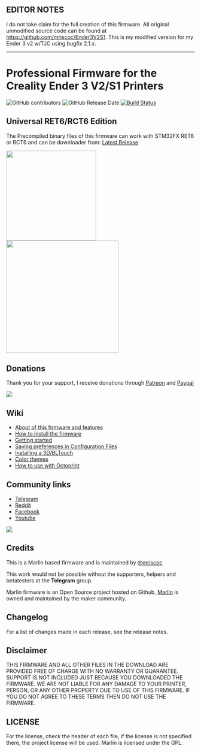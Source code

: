 ## EDITOR NOTES

I do not take claim for the full creation of this firmware. All original unmodified source code can be found at https://github.com/mriscoc/Ender3V2S1. This is my modified version for my Ender 3 v2 w/TJC using bugfix 2.1.x.

------

# Professional Firmware for the Creality Ender 3 V2/S1 Printers

![GitHub contributors](https://img.shields.io/github/contributors/mriscoc/Ender3V2S1.svg)
![GitHub Release Date](https://img.shields.io/github/release-date/mriscoc/Ender3V2S1.svg)
[![Build Status](https://github.com/mriscoc/Ender3V2S1/workflows/CI/badge.svg?branch=Ender3V2S1-Released)](https://github.com/mriscoc/Ender3V2S1/actions)

## Universal RET6/RCT6 Edition

The Precompiled binary files of this firmware can work with STM32FX RET6 or RCT6 and can be downloader from:
[Latest Release](https://github.com/mriscoc/Ender3V2S1/releases/latest)

<img aling=left height=240 src="buildroot/share/pixmaps/Ender-3V2.jpg" /> <img height=300 src="buildroot/share/pixmaps/Ender-3S1.jpg" />
<BR/>

## Donations
Thank you for your support, I receive donations through [Patreon](https://www.patreon.com/mriscoc) and [Paypal](https://www.paypal.com/donate/?business=85SPAAR6UZEE8)   

[<img src="https://www.paypalobjects.com/en_US/i/btn/btn_donateCC_LG.gif">](https://www.paypal.com/donate?business=85SPAAR6UZEE8&currency_code=USD)   

## Wiki
 - [About of this firmware and features](https://github.com/mriscoc/Ender3V2S1/wiki)
 - [How to install the firmware](https://github.com/mriscoc/Ender3V2S1/wiki/How-to-install-the-firmware)
 - [Getting started](https://github.com/mriscoc/Ender3V2S1/wiki/Calibration-Guides)
 - [Saving preferences in Configuration Files](https://github.com/mriscoc/Ender3V2S1/wiki/Configuration-files)
 - [Installing a 3D/BLTouch](https://github.com/mriscoc/Ender3V2S1/wiki/3D-BLTouch)
 - [Color themes](https://github.com/mriscoc/Ender3V2S1/wiki/Color-Themes)
 - [How to use with Octoprint](https://github.com/mriscoc/Ender3V2S1/wiki/Octoprint)
  
## Community links
* [Telegram](https://t.me/ender3v2s1firmware)
* [Reddit](https://www.reddit.com/r/Ender3v2Firmware) 
* [Facebook](https://www.facebook.com/groups/professionalfirmware)
* [Youtube](https://www.youtube.com/@3dprinterfirmware)

![](https://raw.githubusercontent.com/mriscoc/Ender3V2S1/Ender3V2S1-Released/screenshots/main.jpg)

## Credits

This is a Marlin based firmware and is maintained by [@mriscoc](https://github.com/mriscoc)  

This work would not be possible without the supporters, helpers and betatesters at the **Telegram** group.

Marlin firmware is an Open Source project hosted on Github, [Marlin](https://marlinfw.org/) is owned and maintained by the maker community.  

## Changelog

For a list of changes made in each release, see the release notes.

## Disclaimer  

THIS FIRMWARE AND ALL OTHER FILES IN THE DOWNLOAD ARE PROVIDED FREE OF CHARGE WITH NO WARRANTY OR GUARANTEE. SUPPORT IS NOT INCLUDED JUST BECAUSE YOU DOWNLOADED THE FIRMWARE. WE ARE NOT LIABLE FOR ANY DAMAGE TO YOUR PRINTER, PERSON, OR ANY OTHER PROPERTY DUE TO USE OF THIS FIRMWARE. IF YOU DO NOT AGREE TO THESE TERMS THEN DO NOT USE THE FIRMWARE.

## LICENSE
For the license, check the header of each file, if the license is not specified there, the project license will be used. Marlin is licensed under the GPL.
